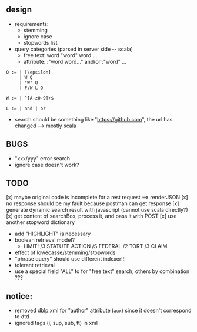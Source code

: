 ## design

- requirements:
  - stemming
  - ignore case
  - stopwords list
- query categories (parsed in server side -- scala)
  - free text: word "word" word ...
  - attribute: <field>:"word word..." and/or <field>:"word" ...

```
Q := | [\epsilon]
     | W Q
     | "W" Q
     | F:W L Q

W := | ^[A-z0-9]+$

L := | and | or
```
- search should be something like "https://github.com", the url has changed --> mostly scala

## BUGS
- "xxx/yyy" error search
- ignore case doesn't work? 

## TODO

[x] maybe original code is incomplete for a rest request ==> renderJSON
[x] no response should be my fault because postman can get response
[x] generate dynamic search result with javascript (cannot use scala directly?)
[x] get content of searchBox, process it, and pass it with POST
[x] use another stopword dictionary
- add "HIGHLIGHT" is necessary
- boolean retrieval model?
  - LIMIT! /3 STATUTE ACTION /S FEDERAL /2 TORT /3 CLAIM
- effect of lowecasse/stemming/stopwords
- "phrase query" should use different indexer!!!
- tolerant retrieval
- use a special field "ALL" to for "free text" search, others by combination ???


## notice:
- removed dblp.xml for "author" attribute (`aux`) since it doesn't correspond to dtd
- ignored tags (i, sup, sub, tt) in xml